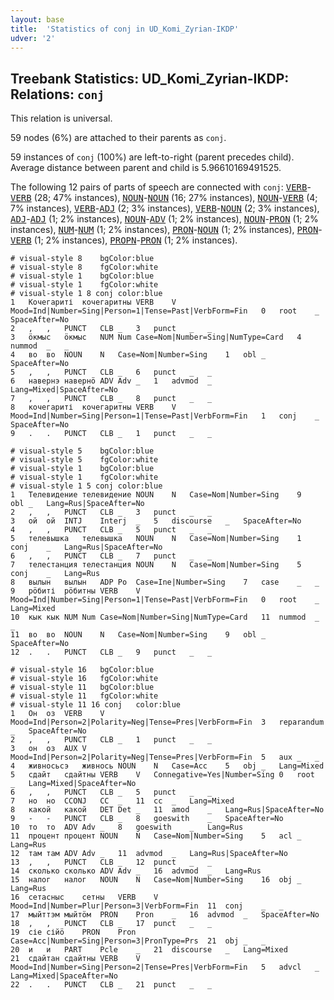 ```yaml
---
layout: base
title:  'Statistics of conj in UD_Komi_Zyrian-IKDP'
udver: '2'
---
```


## Treebank Statistics: UD_Komi_Zyrian-IKDP: Relations: `conj`

This relation is universal.

59 nodes (6%) are attached to their parents as `conj`.

59 instances of `conj` (100%) are left-to-right (parent precedes child).
Average distance between parent and child is 5.96610169491525.

The following 12 pairs of parts of speech are connected with `conj`: <tt><a href="kpv_ikdp-pos-VERB.html">VERB</a></tt>-<tt><a href="kpv_ikdp-pos-VERB.html">VERB</a></tt> (28; 47% instances), <tt><a href="kpv_ikdp-pos-NOUN.html">NOUN</a></tt>-<tt><a href="kpv_ikdp-pos-NOUN.html">NOUN</a></tt> (16; 27% instances), <tt><a href="kpv_ikdp-pos-NOUN.html">NOUN</a></tt>-<tt><a href="kpv_ikdp-pos-VERB.html">VERB</a></tt> (4; 7% instances), <tt><a href="kpv_ikdp-pos-VERB.html">VERB</a></tt>-<tt><a href="kpv_ikdp-pos-ADJ.html">ADJ</a></tt> (2; 3% instances), <tt><a href="kpv_ikdp-pos-VERB.html">VERB</a></tt>-<tt><a href="kpv_ikdp-pos-NOUN.html">NOUN</a></tt> (2; 3% instances), <tt><a href="kpv_ikdp-pos-ADJ.html">ADJ</a></tt>-<tt><a href="kpv_ikdp-pos-ADJ.html">ADJ</a></tt> (1; 2% instances), <tt><a href="kpv_ikdp-pos-NOUN.html">NOUN</a></tt>-<tt><a href="kpv_ikdp-pos-ADV.html">ADV</a></tt> (1; 2% instances), <tt><a href="kpv_ikdp-pos-NOUN.html">NOUN</a></tt>-<tt><a href="kpv_ikdp-pos-PRON.html">PRON</a></tt> (1; 2% instances), <tt><a href="kpv_ikdp-pos-NUM.html">NUM</a></tt>-<tt><a href="kpv_ikdp-pos-NUM.html">NUM</a></tt> (1; 2% instances), <tt><a href="kpv_ikdp-pos-PRON.html">PRON</a></tt>-<tt><a href="kpv_ikdp-pos-NOUN.html">NOUN</a></tt> (1; 2% instances), <tt><a href="kpv_ikdp-pos-PRON.html">PRON</a></tt>-<tt><a href="kpv_ikdp-pos-VERB.html">VERB</a></tt> (1; 2% instances), <tt><a href="kpv_ikdp-pos-PROPN.html">PROPN</a></tt>-<tt><a href="kpv_ikdp-pos-PRON.html">PRON</a></tt> (1; 2% instances).


~~~ conllu
# visual-style 8	bgColor:blue
# visual-style 8	fgColor:white
# visual-style 1	bgColor:blue
# visual-style 1	fgColor:white
# visual-style 1 8 conj	color:blue
1	Кочегариті	кочегаритны	VERB	V	Mood=Ind|Number=Sing|Person=1|Tense=Past|VerbForm=Fin	0	root	_	SpaceAfter=No
2	,	,	PUNCT	CLB	_	3	punct	_	_
3	ӧкмыс	ӧкмыс	NUM	Num	Case=Nom|Number=Sing|NumType=Card	4	nummod	_	_
4	во	во	NOUN	N	Case=Nom|Number=Sing	1	obl	_	SpaceAfter=No
5	,	,	PUNCT	CLB	_	6	punct	_	_
6	навернэ	навернӧ	ADV	Adv	_	1	advmod	_	Lang=Mixed|SpaceAfter=No
7	,	,	PUNCT	CLB	_	8	punct	_	_
8	кочегариті	кочегаритны	VERB	V	Mood=Ind|Number=Sing|Person=1|Tense=Past|VerbForm=Fin	1	conj	_	SpaceAfter=No
9	.	.	PUNCT	CLB	_	1	punct	_	_

~~~


~~~ conllu
# visual-style 5	bgColor:blue
# visual-style 5	fgColor:white
# visual-style 1	bgColor:blue
# visual-style 1	fgColor:white
# visual-style 1 5 conj	color:blue
1	Телевидение	телевидение	NOUN	N	Case=Nom|Number=Sing	9	obl	_	Lang=Rus|SpaceAfter=No
2	,	,	PUNCT	CLB	_	3	punct	_	_
3	ой	ой	INTJ	Interj	_	5	discourse	_	SpaceAfter=No
4	,	,	PUNCT	CLB	_	5	punct	_	_
5	телевышка	телевышка	NOUN	N	Case=Nom|Number=Sing	1	conj	_	Lang=Rus|SpaceAfter=No
6	,	,	PUNCT	CLB	_	7	punct	_	_
7	телестанция	телестанция	NOUN	N	Case=Nom|Number=Sing	5	conj	_	Lang=Rus
8	вылын	вылын	ADP	Po	Case=Ine|Number=Sing	7	case	_	_
9	рӧбиті	рӧбитны	VERB	V	Mood=Ind|Number=Sing|Person=1|Tense=Past|VerbForm=Fin	0	root	_	Lang=Mixed
10	кык	кык	NUM	Num	Case=Nom|Number=Sing|NumType=Card	11	nummod	_	_
11	во	во	NOUN	N	Case=Nom|Number=Sing	9	obl	_	SpaceAfter=No
12	.	.	PUNCT	CLB	_	9	punct	_	_

~~~


~~~ conllu
# visual-style 16	bgColor:blue
# visual-style 16	fgColor:white
# visual-style 11	bgColor:blue
# visual-style 11	fgColor:white
# visual-style 11 16 conj	color:blue
1	Он	оз	VERB	V	Mood=Ind|Person=2|Polarity=Neg|Tense=Pres|VerbForm=Fin	3	reparandum	_	SpaceAfter=No
2	,	,	PUNCT	CLB	_	1	punct	_	_
3	он	оз	AUX	V	Mood=Ind|Person=2|Polarity=Neg|Tense=Pres|VerbForm=Fin	5	aux	_	_
4	живносьсэ	живнось	NOUN	N	Case=Acc	5	obj	_	Lang=Mixed
5	сдайт	сдайтны	VERB	V	Connegative=Yes|Number=Sing	0	root	_	Lang=Mixed|SpaceAfter=No
6	,	,	PUNCT	CLB	_	5	punct	_	_
7	но	но	CCONJ	CC	_	11	cc	_	Lang=Mixed
8	какой	какой	DET	Det	_	11	amod	_	Lang=Rus|SpaceAfter=No
9	-	-	PUNCT	CLB	_	8	goeswith	_	SpaceAfter=No
10	то	то	ADV	Adv	_	8	goeswith	_	Lang=Rus
11	процент	процент	NOUN	N	Case=Nom|Number=Sing	5	acl	_	Lang=Rus
12	там	там	ADV	Adv	_	11	advmod	_	Lang=Rus|SpaceAfter=No
13	,	,	PUNCT	CLB	_	12	punct	_	_
14	сколько	сколько	ADV	Adv	_	16	advmod	_	Lang=Rus
15	налог	налог	NOUN	N	Case=Nom|Number=Sing	16	obj	_	Lang=Rus
16	сетасныс	сетны	VERB	V	Mood=Ind|Number=Plur|Person=3|VerbForm=Fin	11	conj	_	_
17	мыйттэм	мыйтӧм	PRON	Pron	_	16	advmod	_	SpaceAfter=No
18	,	,	PUNCT	CLB	_	17	punct	_	_
19	сіе	сійӧ	PRON	Pron	Case=Acc|Number=Sing|Person=3|PronType=Prs	21	obj	_	_
20	и	и	PART	Pcle	_	21	discourse	_	Lang=Mixed
21	сдайтан	сдайтны	VERB	V	Mood=Ind|Number=Sing|Person=2|Tense=Pres|VerbForm=Fin	5	advcl	_	Lang=Mixed|SpaceAfter=No
22	.	.	PUNCT	CLB	_	21	punct	_	_

~~~


